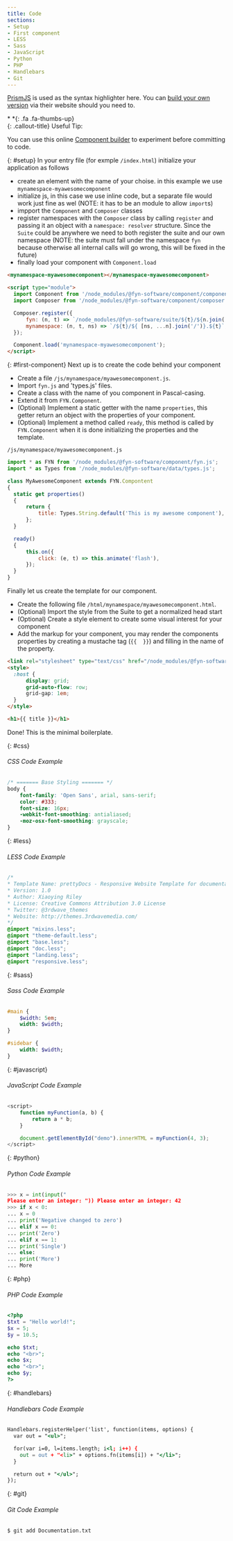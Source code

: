 ```yaml
---
title: Code
sections:
- Setup
- First component
- LESS
- Sass
- JavaScript
- Python
- PHP
- Handlebars
- Git
---
```


[PrismJS](http://prismjs.com/) is used as the syntax highlighter here.
You can [build your own version](http://prismjs.com/download.html) via their website should you need to.

<div class="callout-block callout-success"><div class="icon-holder">
*&nbsp;*{: .fa .fa-thumbs-up}	
</div><div class="content">
{: .callout-title}
Useful Tip:

You can use this online [Component builder](/builder)
to experiment before committing to code.
</div></div>


{: #setup}
In your entry file (for exmple `/index.html`) initialize your application as follows
- create an element with the name of your choise. in this example we use `mynamespace-myawesomecomponent`
- initialize js, in this case we use inline code, but a separate file would work just fine as wel (NOTE: it has to be an module to allow `import`s)
- impport the `Component` and `Composer` classes
- register namespaces with the `Composer` class by calling `register` and passing it an object with a `namespace: resolver` structure. Since the `Suite` could be anywhere we need to both register the suite and our own namespace (NOTE: the suite must fall under the namespace `fyn` because otherwise all internal calls will go wrong, this will be fixed in the future)
- finally load your component with `Component.load`

```html
<mynamespace-myawesomecomponent></mynamespace-myawesomecomponent>

<script type="module">
  import Component from '/node_modules/@fyn-software/component/component.js';
  import Composer from '/node_modules/@fyn-software/component/composer.js';

  Composer.register({
      fyn: (n, t) => `/node_modules/@fyn-software/suite/${t}/${n.join('/')}.${t}`,
      mynamespace: (n, t, ns) => `/${t}/${ [ns, ...n].join('/')}.${t}`,
  });

  Component.load('mynamespace-myawesomecomponent');
</script>
```

{: #first-component}
Next up is to create the code behind your component
- Create a file `/js/mynamespace/myawesomecomponent.js`.
- Import `fyn.js` and 'types.js' files.
- Create a class with the name of you component in Pascal-casing.
- Extend it from `FYN.Component`.
- (Optional) Implement a static getter with the name `properties`, this getter return an object with the properties of your component.
- (Optional) Implement a method called `ready`, this method is called by `FYN.Component` when it is done initializing the properties and the template.

`/js/mynamespace/myawesomecomponent.js`
```js
import * as FYN from '/node_modules/@fyn-software/component/fyn.js';
import * as Types from '/node_modules/@fyn-software/data/types.js';

class MyAwesomeComponent extends FYN.Compontent
{
  static get properties()
  {
      return {
          title: Types.String.default('This is my awesome component'),
      };
  }

  ready()
  {
      this.on({
          click: (e, t) => this.animate('flash'),
      });
  }
}
```

Finally let us create the template for our component.
- Create the following file `/html/mynamespace/myawesomecomponent.html`.
- (Optional) Import the style from the Suite to get a normalized head start
- (Optional) Create a style element to create some visual interest for your component
- Add the markup for your component, you may render the components properties by creating a mustache tag (`{{  }}`) and filling in the name of the property.

```html
<link rel="stylesheet" type="text/css" href="/node_modules/@fyn-software/suite/css/style.css">
<style>
  :host {
      display: grid;
      grid-auto-flow: row;
      grid-gap: 1em;
  }
</style>

<h1>{{ title }}</h1>

```

Done! This is the minimal boilerplate.

{: #css}
###### CSS Code Example

```css
/* ======= Base Styling ======= */
body {
    font-family: 'Open Sans', arial, sans-serif;
    color: #333;
    font-size: 16px;
    -webkit-font-smoothing: antialiased;
    -moz-osx-font-smoothing: grayscale;
}
```


{: #less}
###### LESS Code Example

```css
/*
* Template Name: prettyDocs - Responsive Website Template for documentations
* Version: 1.0
* Author: Xiaoying Riley
* License: Creative Commons Attribution 3.0 License
* Twitter: @3rdwave_themes
* Website: http://themes.3rdwavemedia.com/
*/
@import "mixins.less";
@import "theme-default.less";
@import "base.less";
@import "doc.less";
@import "landing.less";
@import "responsive.less";
```


{: #sass}
###### Sass Code Example

```sass
#main {
    $width: 5em;
    width: $width;
}

#sidebar {
    width: $width;
}
```


{: #javascript}
###### JavaScript Code Example

```javascript
<script>
    function myFunction(a, b) {
        return a * b;
    }

    document.getElementById("demo").innerHTML = myFunction(4, 3);
</script>
```


{: #python}
###### Python Code Example

```python
>>> x = int(input("
Please enter an integer: ")) Please enter an integer: 42
>>> if x < 0:
... x = 0
... print('Negative changed to zero')
... elif x == 0:
... print('Zero')
... elif x == 1:
... print('Single')
... else:
... print('More')
... More
```


{: #php}
###### PHP Code Example

```php
<?php
$txt = "Hello world!";
$x = 5;
$y = 10.5;

echo $txt;
echo "<br>";
echo $x;
echo "<br>";
echo $y;
?>
```


{: #handlebars}
###### Handlebars Code Example

```handlebars
Handlebars.registerHelper('list', function(items, options) {
  var out = "<ul>";

  for(var i=0, l=items.length; i<l; i++) {
    out = out + "<li>" + options.fn(items[i]) + "</li>";
  }

  return out + "</ul>";
});
```


{: #git}
###### Git Code Example

```shell
$ git add Documentation.txt
```
